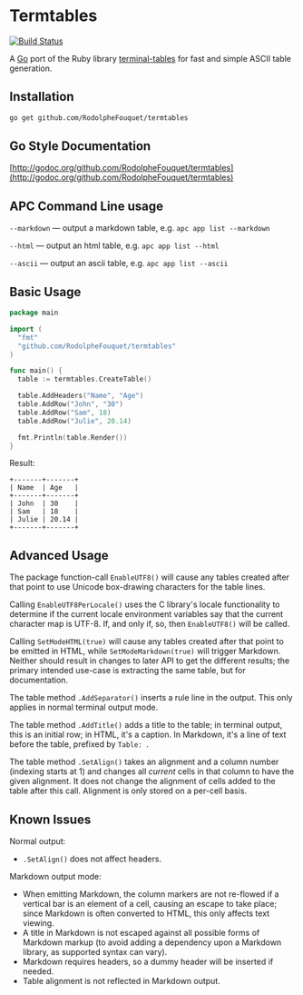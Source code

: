 # Termtables

[![Build Status](https://travis-ci.org/RodolpheFouquet/termtables.svg?branch=master)](https://travis-ci.org/RodolpheFouquet/termtables)

A [Go](http://golang.org) port of the Ruby library [terminal-tables](https://github.com/visionmedia/terminal-table) for
fast and simple ASCII table generation.

## Installation

```bash
go get github.com/RodolpheFouquet/termtables
```

## Go Style Documentation

[http://godoc.org/github.com/RodolpheFouquet/termtables](http://godoc.org/github.com/RodolpheFouquet/termtables)

## APC Command Line usage

`--markdown` — output a markdown table, e.g. `apc app list --markdown`

`--html` — output an html table, e.g. `apc app list --html`

`--ascii` — output an ascii table, e.g. `apc app list --ascii`

## Basic Usage

```go
package main

import (
  "fmt"
  "github.com/RodolpheFouquet/termtables"
)

func main() {
  table := termtables.CreateTable()

  table.AddHeaders("Name", "Age")
  table.AddRow("John", "30")
  table.AddRow("Sam", 18)
  table.AddRow("Julie", 20.14)

  fmt.Println(table.Render())
}
```

Result:

```
+-------+-------+
| Name  | Age   |
+-------+-------+
| John  | 30    |
| Sam   | 18    |
| Julie | 20.14 |
+-------+-------+
```

## Advanced Usage

The package function-call `EnableUTF8()` will cause any tables created after
that point to use Unicode box-drawing characters for the table lines.

Calling `EnableUTF8PerLocale()` uses the C library's locale functionality to
determine if the current locale environment variables say that the current
character map is UTF-8.  If, and only if, so, then `EnableUTF8()` will be
called.

Calling `SetModeHTML(true)` will cause any tables created after that point
to be emitted in HTML, while `SetModeMarkdown(true)` will trigger Markdown.
Neither should result in changes to later API to get the different results;
the primary intended use-case is extracting the same table, but for
documentation.

The table method `.AddSeparator()` inserts a rule line in the output.  This
only applies in normal terminal output mode.

The table method `.AddTitle()` adds a title to the table; in terminal output,
this is an initial row; in HTML, it's a caption.  In Markdown, it's a line of
text before the table, prefixed by `Table: `.

The table method `.SetAlign()` takes an alignment and a column number
(indexing starts at 1) and changes all _current_ cells in that column to have
the given alignment.  It does not change the alignment of cells added to the
table after this call.  Alignment is only stored on a per-cell basis.

## Known Issues

Normal output:

* `.SetAlign()` does not affect headers.

Markdown output mode:

* When emitting Markdown, the column markers are not re-flowed if a vertical
  bar is an element of a cell, causing an escape to take place; since Markdown
  is often converted to HTML, this only affects text viewing.
* A title in Markdown is not escaped against all possible forms of Markdown
  markup (to avoid adding a dependency upon a Markdown library, as supported
  syntax can vary).
* Markdown requires headers, so a dummy header will be inserted if needed.
* Table alignment is not reflected in Markdown output.
